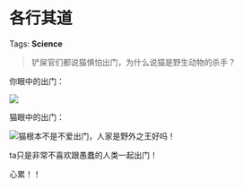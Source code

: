 # 各行其道

Tags: **Science**

> 铲屎官们都说猫惧怕出门，为什么说猫是野生动物的杀手？



你眼中的出门：

![](https://pic3.zhimg.com/50/v2-3c7547dfb3002e69bcddb9167eb590a9_720w.jpg?source=1940ef5c)  


猫眼中的出门：

![](https://pic2.zhimg.com/50/v2-8d9042aa08bdc3ee8d93c2bf7d0447e3_720w.jpg?source=1940ef5c)猫根本不是不爱出门，人家是野外之王好吗！

ta只是非常不喜欢跟愚蠢的人类一起出门！

心累！！




